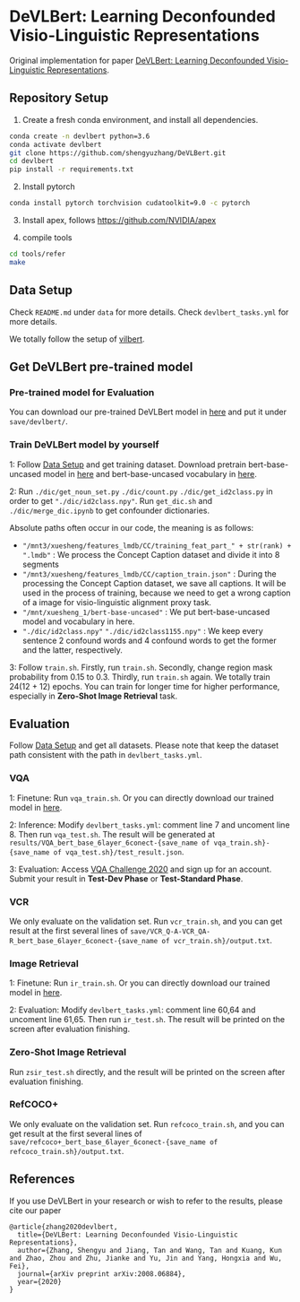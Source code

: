 # DeVLBert: Learning Deconfounded Visio-Linguistic Representations

Original implementation for paper [DeVLBert: Learning Deconfounded Visio-Linguistic Representations](https://arxiv.org/abs/2008.06884).

## Repository Setup

1. Create a fresh conda environment, and install all dependencies.

```sh
conda create -n devlbert python=3.6
conda activate devlbert
git clone https://github.com/shengyuzhang/DeVLBert.git
cd devlbert
pip install -r requirements.txt
```

2. Install pytorch

```sh
conda install pytorch torchvision cudatoolkit=9.0 -c pytorch
```

3. Install apex, follows https://github.com/NVIDIA/apex

4. compile tools

```sh
cd tools/refer
make
```

## Data Setup

Check `README.md` under `data` for more details.  Check  `devlbert_tasks.yml` for more details.

We totally follow the setup of [vilbert](https://github.com/jiasenlu/vilbert_beta).

## Get DeVLBert pre-trained model

### Pre-trained model for Evaluation

You can download our pre-trained DeVLBert model in [here](https://drive.google.com/file/d/151vQVATAlFM6rs5qjONMnIJBGfL8ea-B/view?usp=sharing) and put it under `save/devlbert/`.

### Train DeVLBert model by yourself

1: Follow [Data Setup](#Data-Setup) and get training dataset. Download pretrain bert-base-uncased model in [here](https://s3.amazonaws.com/models.huggingface.co/bert/bert-base-uncased.tar.gz) and bert-base-uncased vocabulary in [here](https://s3.amazonaws.com/models.huggingface.co/bert/bert-base-uncased-vocab.txt).

2: Run `./dic/get_noun_set.py` `./dic/count.py`  `./dic/get_id2class.py` in order to get `"./dic/id2class.npy"`. Run `get_dic.sh` and `./dic/merge_dic.ipynb` to get confounder dictionaries.

Absolute paths often occur in our code, the meaning is as follows:

- `"/mnt3/xuesheng/features_lmdb/CC/training_feat_part_" + str(rank) + ".lmdb"` : We process the Concept Caption dataset and divide it into 8 segments
- `"/mnt3/xuesheng/features_lmdb/CC/caption_train.json"` : During the processing the Concept Caption dataset, we save all captions. It will be used in the process of training, because we need to get a wrong caption of a image for visio-linguistic alignment proxy task.
- `"/mnt/xuesheng_1/bert-base-uncased"` : We put bert-base-uncased model and vocabulary in here.
- `"./dic/id2class.npy"` `"./dic/id2class1155.npy"` : We keep every sentence 2 confound words and 4 confound words to get the former and the latter, respectively.

3: Follow `train.sh`. Firstly, run `train.sh`. Secondly, change region mask probability from 0.15 to 0.3. Thirdly, run `train.sh` again. We totally train 24(12 + 12) epochs. You can train for longer time for higher performance, especially in **Zero-Shot Image Retrieval** task.

## Evaluation

Follow [Data Setup](#Data-Setup) and get all datasets. Please note that keep the dataset path consistent with the path in `devlbert_tasks.yml`.

### VQA

1: Finetune: Run `vqa_train.sh`. Or you can directly download our trained model in [here](https://drive.google.com/file/d/1bZzr47lbqNALn_OynodpjEycdwGyAuC-/view?usp=sharing).

2: Inference: Modify `devlbert_tasks.yml`: comment line 7 and uncoment line 8. Then run `vqa_test.sh`. The result will be generated at `results/VQA_bert_base_6layer_6conect-{save_name of vqa_train.sh}-{save_name of vqa_test.sh}/test_result.json`.

3: Evaluation: Access [VQA Challenge 2020](https://evalai.cloudcv.org/web/challenges/challenge-page/514/overview) and sign up for an account. Submit your result in **Test-Dev Phase** or **Test-Standard Phase**.

### VCR

We only evaluate on the validation set. Run `vcr_train.sh`, and you can get result at the first several lines of `save/VCR_Q-A-VCR_QA-R_bert_base_6layer_6conect-{save_name of vcr_train.sh}/output.txt`.

### Image Retrieval

1: Finetune: Run `ir_train.sh`. Or you can directly download our trained model in [here](https://drive.google.com/file/d/1B0v7rWjzOITlDyuaypbcUZ8boVAn7N_Q/view?usp=sharing).

2: Evaluation: Modify `devlbert_tasks.yml`: comment line 60,64 and uncoment line 61,65. Then run `ir_test.sh`. The result will be printed on the screen after evaluation finishing.

### Zero-Shot Image Retrieval

Run `zsir_test.sh` directly, and the result will be printed on the screen after evaluation finishing.

### RefCOCO+

We only evaluate on the validation set. Run `refcoco_train.sh`, and you can get result at the first several lines of `save/refcoco+_bert_base_6layer_6conect-{save_name of refcoco_train.sh}/output.txt`.

## References

If you use DeVLBert in your research or wish to refer to the results, please cite our paper

~~~
@article{zhang2020devlbert,
  title={DeVLBert: Learning Deconfounded Visio-Linguistic Representations},
  author={Zhang, Shengyu and Jiang, Tan and Wang, Tan and Kuang, Kun and Zhao, Zhou and Zhu, Jianke and Yu, Jin and Yang, Hongxia and Wu, Fei},
  journal={arXiv preprint arXiv:2008.06884},
  year={2020}
}
~~~